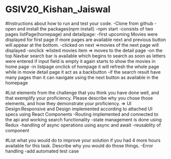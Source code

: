 # GSIV20_Kishan_Jaiswal

#Instructions about how to run and test your code.
-Clone from github
-open and install the packages(npm install)
-npm start
-consists of two pages listPage(homepage) and detailpage:
-first upcoming Movies were displayed for first page if more pages are available next and previous button will appear at the bottom.
-clicked on next =>movies of the next page will displayed
-onclick =>listed movies item => moves to the detail page
-on the top Navbar search bar is available which begins to search as soon as letters were entered if input field is empty it again starts to show the movies in home page
-in listpage onclick of hompage it will refresh the whole page while in movie detail page it act as a backbutton
-if the search result have many pages than it can navigate using the next button as available in the homepage

#List elements from the challenge that you think you have done well, and
that exemplify your proficiency. Please describe why you chose those
elements, and how they demonstrate your proficiency.
=>
UI Design:Responsive and Design implemented according to attached UI specs using React Components
-Routing implemented and connected to the api and working search functionality
-state management is done using Redux
-handling of async operations using async and await
-reusablity of component

#List what you would do to improve your solution if you had 4 more hours
available for this task. Describe why you would do those things.
-Error handling
-add automated test case
